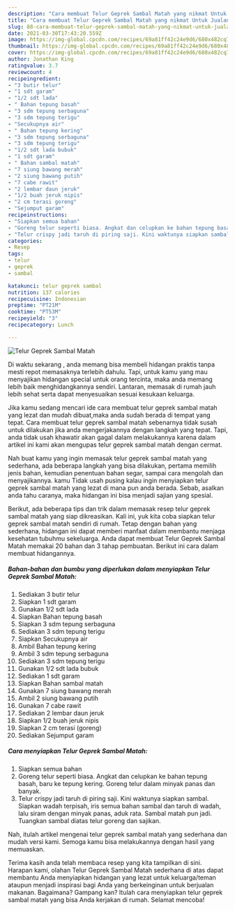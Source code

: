 ```yaml
---
description: "Cara membuat Telur Geprek Sambal Matah yang nikmat Untuk Jualan"
title: "Cara membuat Telur Geprek Sambal Matah yang nikmat Untuk Jualan"
slug: 88-cara-membuat-telur-geprek-sambal-matah-yang-nikmat-untuk-jualan
date: 2021-03-30T17:43:20.559Z
image: https://img-global.cpcdn.com/recipes/69a81ff42c24e9d6/680x482cq70/telur-geprek-sambal-matah-foto-resep-utama.jpg
thumbnail: https://img-global.cpcdn.com/recipes/69a81ff42c24e9d6/680x482cq70/telur-geprek-sambal-matah-foto-resep-utama.jpg
cover: https://img-global.cpcdn.com/recipes/69a81ff42c24e9d6/680x482cq70/telur-geprek-sambal-matah-foto-resep-utama.jpg
author: Jonathan King
ratingvalue: 3.7
reviewcount: 4
recipeingredient:
- "3 butir telur"
- "1 sdt garam"
- "1/2 sdt lada"
- " Bahan tepung basah"
- "3 sdm tepung serbaguna"
- "3 sdm tepung terigu"
- "Secukupnya air"
- " Bahan tepung kering"
- "3 sdm tepung serbaguna"
- "3 sdm tepung terigu"
- "1/2 sdt lada bubuk"
- "1 sdt garam"
- " Bahan sambal matah"
- "7 siung bawang merah"
- "2 siung bawang putih"
- "7 cabe rawit"
- "2 lembar daun jeruk"
- "1/2 buah jeruk nipis"
- "2 cm terasi goreng"
- "Sejumput garam"
recipeinstructions:
- "Siapkan semua bahan"
- "Goreng telur seperti biasa. Angkat dan celupkan ke bahan tepung basah, baru ke tepung kering. Goreng telur dalam minyak panas dan banyak."
- "Telur crispy jadi taruh di piring saji. Kini waktunya siapkan sambal. Siapkan wadah terpisah, iris semua bahan sambal dan taruh di wadah, lalu siram dengan minyak panas, aduk rata. Sambal matah pun jadi. Tuangkan sambal diatas telur goreng dan sajikan."
categories:
- Resep
tags:
- telur
- geprek
- sambal

katakunci: telur geprek sambal 
nutrition: 137 calories
recipecuisine: Indonesian
preptime: "PT21M"
cooktime: "PT53M"
recipeyield: "3"
recipecategory: Lunch

---
```



![Telur Geprek Sambal Matah](https://img-global.cpcdn.com/recipes/69a81ff42c24e9d6/680x482cq70/telur-geprek-sambal-matah-foto-resep-utama.jpg)

Di waktu  sekarang , anda memang bisa membeli hidangan praktis tanpa mesti repot memasaknya terlebih dahulu. Tapi, untuk kamu yang mau menyajikan hidangan special untuk orang tercinta, maka anda memang lebih baik menghidangkannya sendiri. Lantaran, memasak di rumah jauh lebih sehat serta dapat menyesuaikan sesuai kesukaan keluarga.

Jika kamu sedang mencari ide cara membuat telur geprek sambal matah yang lezat dan mudah dibuat,maka anda sudah berada di tempat yang tepat. Cara membuat telur geprek sambal matah  sebenarnya tidak susah untuk dilakukan jika anda mengerjakannya dengan langkah yang tepat. Tapi, anda tidak usah khawatir akan gagal dalam melakukannya 
karena dalam artikel ini kami akan mengupas telur geprek sambal matah dengan cermat.  



Nah buat kamu yang ingin memasak telur geprek sambal matah yang sederhana, ada beberapa langkah yang bisa dilakukan, pertama memilih jenis bahan, kemudian penentuan bahan segar, sampai cara mengolah dan menyajikannya. kamu Tidak usah pusing kalau ingin menyiapkan telur geprek sambal matah yang lezat di mana pun anda berada. Sebab, asalkan anda  tahu caranya, maka hidangan ini bisa menjadi sajian yang spesial.

Berikut, ada beberapa tips dan trik dalam memasak resep telur geprek sambal matah yang siap dikreasikan. Kali ini, yuk kita coba siapkan telur geprek sambal matah sendiri di rumah. Tetap dengan bahan yang sederhana, hidangan ini dapat memberi manfaat dalam membantu menjaga kesehatan tubuhmu sekeluarga. Anda dapat membuat Telur Geprek Sambal Matah memakai 20 bahan dan 3 tahap pembuatan. Berikut ini cara dalam membuat hidangannya.

<!--inarticleads1-->

##### Bahan-bahan dan bumbu yang diperlukan dalam menyiapkan Telur Geprek Sambal Matah:

1. Sediakan 3 butir telur
1. Siapkan 1 sdt garam
1. Gunakan 1/2 sdt lada
1. Siapkan  Bahan tepung basah
1. Siapkan 3 sdm tepung serbaguna
1. Sediakan 3 sdm tepung terigu
1. Siapkan Secukupnya air
1. Ambil  Bahan tepung kering
1. Ambil 3 sdm tepung serbaguna
1. Sediakan 3 sdm tepung terigu
1. Gunakan 1/2 sdt lada bubuk
1. Sediakan 1 sdt garam
1. Siapkan  Bahan sambal matah
1. Gunakan 7 siung bawang merah
1. Ambil 2 siung bawang putih
1. Gunakan 7 cabe rawit
1. Sediakan 2 lembar daun jeruk
1. Siapkan 1/2 buah jeruk nipis
1. Siapkan 2 cm terasi (goreng)
1. Sediakan Sejumput garam




<!--inarticleads2-->

##### Cara menyiapkan Telur Geprek Sambal Matah:

1. Siapkan semua bahan
1. Goreng telur seperti biasa. Angkat dan celupkan ke bahan tepung basah, baru ke tepung kering. Goreng telur dalam minyak panas dan banyak.
1. Telur crispy jadi taruh di piring saji. Kini waktunya siapkan sambal. Siapkan wadah terpisah, iris semua bahan sambal dan taruh di wadah, lalu siram dengan minyak panas, aduk rata. Sambal matah pun jadi. Tuangkan sambal diatas telur goreng dan sajikan.




Nah, itulah artikel mengenai  telur geprek sambal matah  yang sederhana dan mudah versi kami. Semoga kamu bisa melakukannya dengan hasil yang memuaskan. 

Terima kasih anda telah membaca resep yang kita tampilkan di sini. Harapan kami, olahan  Telur Geprek Sambal Matah sederhana di atas dapat membantu Anda menyiapkan hidangan yang lezat untuk keluarga/teman ataupun menjadi inspirasi bagi Anda yang berkeinginan untuk berjualan makanan. Bagaimana? Gampang kan? Itulah cara menyiapkan telur geprek sambal matah yang bisa Anda kerjakan di rumah. Selamat mencoba!

